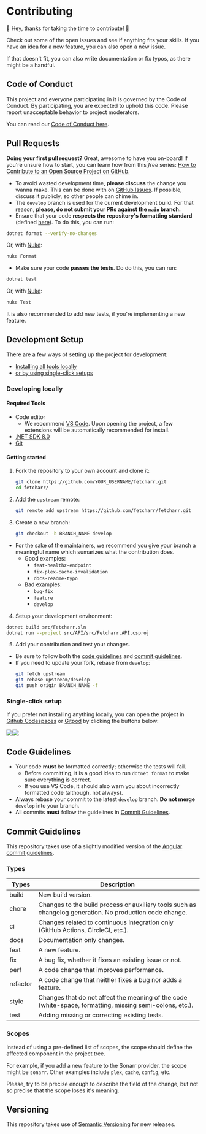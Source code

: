 # Contributing

🎉 Hey, thanks for taking the time to contribute! 🎉

Check out some of the open issues and see if anything fits your skills. If you have an idea for a new feature, you can also open a new issue.

If that doesn't fit, you can also write documentation or fix typos, as there might be a handful.

## Code of Conduct

This project and everyone participating in it is governed by the Code of Conduct. By participating, you are expected to uphold this code. Please report unacceptable behavior to project moderators.

You can read our [Code of Conduct here](./CODE_OF_CONDUCT.md).

## Pull Requests

**Doing your first pull request?** Great, awesome to have you on-board! If you're unsure how to start, you can learn how from this *free* series: [How to Contribute to an Open Source Project on GitHub.](https://egghead.io/courses/how-to-contribute-to-an-open-source-project-on-github)

- To avoid wasted development time, **please discuss** the change you wanna make. This can be done with on [GitHub Issues](https://github.com/Fetcharr/fetcharr/issues). If possible, discuss it publicly, so other people can chime in.
- The `develop` branch is used for the current development build. For that reason, **please, do not submit your PRs against the `main` branch.**
- Ensure that your code **respects the repository's formatting standard** (defined [here](/.editorconfig)). To do this, you can run:
```bash
dotnet format --verify-no-changes
```
Or, with [Nuke](https://nuke.build):
```bash
nuke Format
```
- Make sure your code **passes the tests**. Do do this, you can run:
```bash
dotnet test
```
Or, with [Nuke](https://nuke.build):
```bash
nuke Test
```

It is also recommended to add new tests, if you're implementing a new feature.

## Development Setup

There are a few ways of setting up the project for development:
- [Installing all tools locally](#required-tools)
- [or by using single-click setups](#single-click-setup)

### Developing locally

#### Required Tools
- Code editor
  - We recommend [VS Code](https://code.visualstudio.com/). Upon opening the project, a few extensions will be automatically recommended for install.
- [.NET SDK 8.0](https://dotnet.microsoft.com/en-us/download/dotnet/8.0)
- [Git](https://git-scm.com/downloads)

#### Getting started

1. Fork the repository to your own account and clone it:
    ```sh
    git clone https://github.com/YOUR_USERNAME/fetcharr.git
    cd fetcharr/
    ```

2. Add the `upstream` remote:
    ```sh
    git remote add upstream https://github.com/fetcharr/fetcharr.git
    ```

3. Create a new branch:
    ```sh
    git checkout -b BRANCH_NAME develop
    ```

  - For the sake of the maintainers, we recommend you give your branch a meaningful name which sumarizes what the contribution does.
    - Good examples:
        - `feat-healthz-endpoint`
        - `fix-plex-cache-invalidation`
        - `docs-readme-typo`
    - Bad examples:
        - `bug-fix`
        - `feature`
        - `develop`

4. Setup your development environment:
```sh
dotnet build src/Fetcharr.sln
dotnet run --project src/API/src/Fetcharr.API.csproj
```

5. Add your contribution and test your changes.
- Be sure to follow both the [code guidelines](#code-guidelines) and [commit guidelines](#commit-guidelines).
- If you need to update your fork, rebase from `develop`:
    ```sh
    git fetch upstream
    git rebase upstream/develop
    git push origin BRANCH_NAME -f
    ```

### Single-click setup

If you prefer not installing anything locally, you can open the project in [Github Codespaces](https://github.com/features/codespaces) or [Gitpod](https://gitpod.io) by clicking the buttons below:

<div style="display: flex; align-items: center" align="center">
  <a href="https://gitpod.io/#https://github.com/fetcharr/fetcharr/tree/develop">
    <img src="https://gitpod.io/button/open-in-gitpod.svg" />
  </a>
  <a href="https://codespaces.new/Fetcharr/fetcharr/tree/develop?quickstart=1">
    <img src="https://github.com/codespaces/badge.svg" />
  </a>
</div>

## Code Guidelines

- Your code **must** be formatted correctly; otherwise the tests will fail.
  - Before committing, it is a good idea to run `dotnet format` to make sure everything is correct.
  - If you use VS Code, it should also warn you about incorrectly formatted code (although, not always).
- Always rebase your commit to the latest `develop` branch. **Do not merge** `develop` into your branch.
- All commits **must** follow the guidelines in [Commit Guidelines](#commit-guidelines).

## Commit Guidelines

This repository takes use of a slightly modified version of the [Angular commit guidelines](https://github.com/angular/angular/blob/main/CONTRIBUTING.md#-commit-message-format).

### Types

| Types    | Description                                                                                              |
| -------- | -------------------------------------------------------------------------------------------------------- |
| build    | New build version.                                                                                       |
| chore    | Changes to the build process or auxiliary tools such as changelog generation. No production code change. |
| ci       | Changes related to continuous integration only (GitHub Actions, CircleCI, etc.).                         |
| docs     | Documentation only changes.                                                                              |
| feat     | A new feature.                                                                                           |
| fix      | A bug fix, whether it fixes an existing issue or not.                                                    |
| perf     | A code change that improves performance.                                                                 |
| refactor | A code change that neither fixes a bug nor adds a feature.                                               |
| style    | Changes that do not affect the meaning of the code (white-space, formatting, missing semi-colons, etc.). |
| test     | Adding missing or correcting existing tests.                                                             |

### Scopes

Instead of using a pre-defined list of scopes, the scope should define the affected component in the project tree.

For example, if you add a new feature to the Sonarr provider, the scope might be `sonarr`. Other examples include `plex`, `cache`, `config`, etc.

Please, try to be precise enough to describe the field of the change, but not so precise that the scope loses it's meaning.

## Versioning

This repository takes use of [Semantic Versioning](https://semver.org) for new releases.
